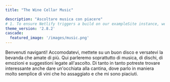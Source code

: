 ```yaml
---
title: "The Wine Cellar Music"

description: "Ascoltare musica con piacere"
# 1. To ensure Netlify triggers a build on our exampleSite instance, we need to change a file in the exampleSite directory.
theme_version: '2.8.2'
cascade:
  featured_image: '/images/music.png'
---
```

Benvenuti naviganti! Accomodatevi, mettete su un buon disco e versatevi la bevanda che amate di più. 
Qui parleremo soprattutto di musica, di dischi, di emozioni e suggestioni legate all'ascolto. 
Di tanto in tanto potreste trovare interessante anche dare un'occhiata alla cantina, dove parlo in maniera molto semplice di vini che ho assaggiato e che mi sono piaciuti.
